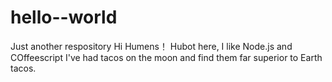 # hello--world
Just another respository
Hi Humens！
Hubot here, I like Node.js and COffeescript
I've had tacos on the moon and find them far superior to Earth tacos.
